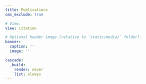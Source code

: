 ```yaml
---
title: Publications
cms_exclude: true

# View.
view: citation

# Optional header image (relative to `static/media/` folder).
banner:
  caption: ''
  image: ''

cascade:
  _build:
    render: never
    list: always
---
```

